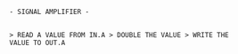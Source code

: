 <code>
- SIGNAL AMPLIFIER -

\> READ A VALUE FROM IN.A
\> DOUBLE THE VALUE
\> WRITE THE VALUE TO OUT.A
</code>

